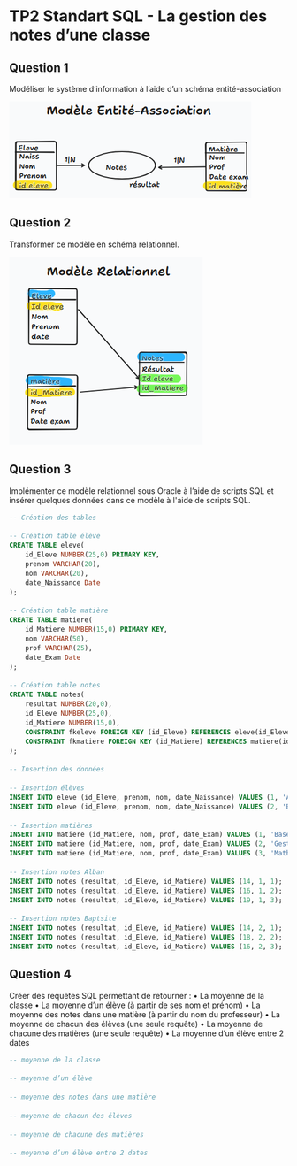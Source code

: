 # TP2 Standart SQL - La gestion des notes d’une classe

## Question 1

Modéliser le système d’information à l’aide d’un schéma entité-association

![alt text](../img/entite_association_notes.png "Entité association Notes")

## Question 2

Transformer ce modèle en schéma relationnel.

![alt text](../img/model_relationnel_notes.png "Model Relationnel Notes")

## Question 3 

Implémenter ce modèle relationnel sous Oracle à l’aide de scripts SQL et insérer quelques données dans ce modèle à l'aide de scripts SQL.

```sql
-- Création des tables

-- Création table élève
CREATE TABLE eleve(
    id_Eleve NUMBER(25,0) PRIMARY KEY,
    prenom VARCHAR(20),
    nom VARCHAR(20),
    date_Naissance Date
);

-- Création table matière
CREATE TABLE matiere(
    id_Matiere NUMBER(15,0) PRIMARY KEY,
    nom VARCHAR(50),
    prof VARCHAR(25),
    date_Exam Date
);

-- Création table notes
CREATE TABLE notes(
    resultat NUMBER(20,0),
    id_Eleve NUMBER(25,0),
    id_Matiere NUMBER(15,0),
    CONSTRAINT fkeleve FOREIGN KEY (id_Eleve) REFERENCES eleve(id_Eleve),
    CONSTRAINT fkmatiere FOREIGN KEY (id_Matiere) REFERENCES matiere(id_Matiere)
);

-- Insertion des données

-- Insertion élèves
INSERT INTO eleve (id_Eleve, prenom, nom, date_Naissance) VALUES (1, 'Alban', 'David', TO_DATE('20-08-2004', 'DD-MM-YYYY'));
INSERT INTO eleve (id_Eleve, prenom, nom, date_Naissance) VALUES (2, 'Baptiste', 'Dauphin', TO_DATE('14-04-2002', 'DD-MM-YYYY'));

-- Insertion matières
INSERT INTO matiere (id_Matiere, nom, prof, date_Exam) VALUES (1, 'Base de données', 'Bayard', TO_DATE('18-04-2002', 'DD-MM-YYYY'));
INSERT INTO matiere (id_Matiere, nom, prof, date_Exam) VALUES (2, 'Gestion de version décentralisée', 'Kovacs', TO_DATE('18-04-2002', 'DD-MM-YYYY'));
INSERT INTO matiere (id_Matiere, nom, prof, date_Exam) VALUES (3, 'Maths', 'Castagnedoli', TO_DATE('18-04-2002', 'DD-MM-YYYY'));

-- Insertion notes Alban 
INSERT INTO notes (resultat, id_Eleve, id_Matiere) VALUES (14, 1, 1);
INSERT INTO notes (resultat, id_Eleve, id_Matiere) VALUES (16, 1, 2);
INSERT INTO notes (resultat, id_Eleve, id_Matiere) VALUES (19, 1, 3);

-- Insertion notes Baptsite
INSERT INTO notes (resultat, id_Eleve, id_Matiere) VALUES (14, 2, 1);
INSERT INTO notes (resultat, id_Eleve, id_Matiere) VALUES (18, 2, 2);
INSERT INTO notes (resultat, id_Eleve, id_Matiere) VALUES (16, 2, 3);
```

## Question 4

Créer des requêtes SQL permettant de retourner :
• La moyenne de la classe
• La moyenne d’un élève (à partir de ses nom et prénom)
• La moyenne des notes dans une matière (à partir du nom du professeur)
• La moyenne de chacun des élèves (une seule requête)
• La moyenne de chacune des matières (une seule requête)
• La moyenne d’un élève entre 2 dates

```sql
-- moyenne de la classe

-- moyenne d’un élève

-- moyenne des notes dans une matière

-- moyenne de chacun des élèves

-- moyenne de chacune des matières

-- moyenne d’un élève entre 2 dates
```